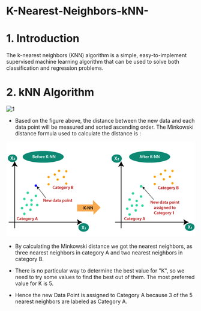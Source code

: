 # K-Nearest-Neighbors-kNN-

# 1. Introduction

The k-nearest neighbors (KNN) algorithm is a simple, easy-to-implement supervised machine learning algorithm that can be used to solve both classification and regression problems.

# 2. kNN Algorithm
  
   
![1](image/1.png)

 * Based on the figure above, the distance between the new data and each data point will be measured and sorted ascending order.
    The Minkowski distance formula used to calculate the distance is :
     
![2](image/pic.png)
    
 * By calculating the Minkowski distance we got the nearest neighbors, as three nearest neighbors in category A and two nearest neighbors in category B.
 
 * There is no particular way to determine the best value for "K", so we need to try some values to find the best out of them. The most preferred value for K is 5.

 * Hence the new Data Point is assigned to Category A because 3 of the 5 nearest neighbors are labeled as Category A. 
  


